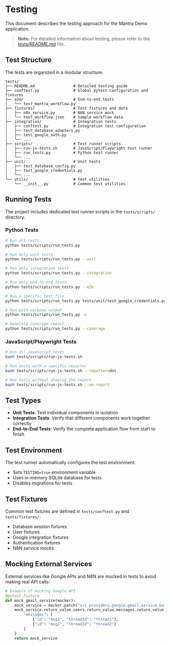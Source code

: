 # Testing

This document describes the testing approach for the Mantra Demo application.

> **Note:** For detailed information about testing, please refer to the [tests/README.md](../tests/README.md) file.

## Test Structure

The tests are organized in a modular structure:

```
tests/
├── README.md                 # Detailed testing guide
├── conftest.py               # Global pytest configuration and fixtures
├── e2e/                      # End-to-end tests
│   └── test_mantra_workflow.py
├── fixtures/                 # Test fixtures and data
│   ├── n8n_service.py        # N8N service mock
│   └── test_workflow.json    # Sample workflow data
├── integration/              # Integration tests
│   ├── conftest.py           # Integration test configuration
│   ├── test_database_adapters.py
│   ├── test_google_auth.py
│   └── ...
├── scripts/                  # Test runner scripts
│   ├── run-js-tests.sh       # JavaScript/Playwright test runner
│   ├── run_tests.py          # Python test runner
│   └── ...
├── unit/                     # Unit tests
│   ├── test_database_config.py
│   ├── test_google_credentials.py
│   └── ...
└── utils/                    # Test utilities
    └── __init__.py           # Common test utilities
```

## Running Tests

The project includes dedicated test runner scripts in the `tests/scripts/` directory.

### Python Tests

```bash
# Run all tests
python tests/scripts/run_tests.py

# Run only unit tests
python tests/scripts/run_tests.py --unit

# Run only integration tests
python tests/scripts/run_tests.py --integration

# Run only end-to-end tests
python tests/scripts/run_tests.py --e2e

# Run a specific test file
python tests/scripts/run_tests.py tests/unit/test_google_credentials.py

# Run with verbose output
python tests/scripts/run_tests.py -v

# Generate coverage report
python tests/scripts/run_tests.py --coverage
```

### JavaScript/Playwright Tests

```bash
# Run all JavaScript tests
bash tests/scripts/run-js-tests.sh

# Run tests with a specific reporter
bash tests/scripts/run-js-tests.sh --reporter=dot

# Run tests without showing the report
bash tests/scripts/run-js-tests.sh --no-report
```

## Test Types

- **Unit Tests**: Test individual components in isolation
- **Integration Tests**: Verify that different components work together correctly
- **End-to-End Tests**: Verify the complete application flow from start to finish

## Test Environment

The test runner automatically configures the test environment:

- Sets `TESTING=true` environment variable
- Uses in-memory SQLite database for tests
- Disables migrations for tests

## Test Fixtures

Common test fixtures are defined in `tests/conftest.py` and `tests/fixtures/`:

- Database session fixtures
- User fixtures
- Google integration fixtures
- Authentication fixtures
- N8N service mocks

## Mocking External Services

External services like Google APIs and N8N are mocked in tests to avoid making real API calls:

```python
# Example of mocking Google API
@pytest.fixture
def mock_gmail_service(mocker):
    mock_service = mocker.patch("src.providers.google.gmail.service.build")
    mock_service.return_value.users.return_value.messages.return_value.list.return_value.execute.return_value = {
        "messages": [
            {"id": "msg1", "threadId": "thread1"},
            {"id": "msg2", "threadId": "thread2"}
        ]
    }
    return mock_service
```
